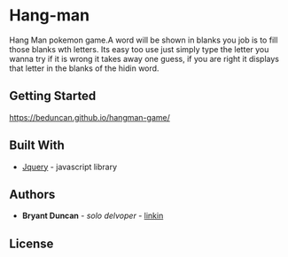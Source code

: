 # Hang-man 

Hang Man pokemon game.A word will be shown in blanks you job is to fill those blanks wth letters. Its easy too use just simply type the letter you wanna try if it is wrong it takes away one guess, if you are right it displays that letter in the blanks of the hidin word. 

## Getting Started

https://beduncan.github.io/hangman-game/

## Built With

* [Jquery](https://api.jquery.com/) - javascript library

## Authors

* **Bryant Duncan** - *solo delvoper* - [linkin](https://www.linkedin.com/in/bryant-duncan/)


## License



